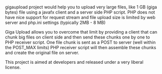 gigaupload project would help you to upload very large files, like 1 GB (giga bytes) file using a javafx client and a server side PHP script. PHP does not have nice support for request stream and file upload size is limited by web server and php.ini settings (typically 2MB - 8 MB)

Giga Upload allows you to overcome that limit by providing a client that can chunk big files on client side and then send these chunks one by one to PHP receiver script. One file chunk is sent as a POST to server (well within the POST\_MAX limits) PHP receiver script will then assemble these chunks and create the original file on server.

This project is aimed at developers and released under a very liberal license.